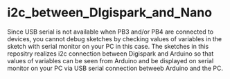 # i2c_between_DIgispark_and_Nano

Since USB serial is not available when PB3 and/or PB4 are connected to devices,
you cannot debug sketches by checking values of variables in the sketch with serial monitor
on your PC in this case.
The sketches in this repositry realizes i2c connection between Digispark and Arduino
so that values of variables can be seen from Arduino and be displayed on serial monitor
on your PC via USB serial connection betweeb Arduino and the PC.
